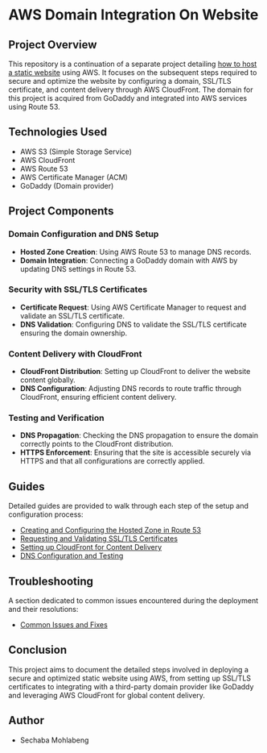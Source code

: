 # AWS Domain Integration On Website

## Project Overview
This repository is a continuation of a separate project detailing [how to host a static website](https://github.com/xsechaba/aws-website-hosting/tree/main) using AWS. It focuses on the subsequent steps required to secure and optimize the website by configuring a domain, SSL/TLS certificate, and content delivery through AWS CloudFront. The domain for this project is acquired from GoDaddy and integrated into AWS services using Route 53.

## Technologies Used
- AWS S3 (Simple Storage Service)
- AWS CloudFront
- AWS Route 53
- AWS Certificate Manager (ACM)
- GoDaddy (Domain provider)

## Project Components

### Domain Configuration and DNS Setup
- **Hosted Zone Creation**: Using AWS Route 53 to manage DNS records.
- **Domain Integration**: Connecting a GoDaddy domain with AWS by updating DNS settings in Route 53.
  
### Security with SSL/TLS Certificates
- **Certificate Request**: Using AWS Certificate Manager to request and validate an SSL/TLS certificate.
- **DNS Validation**: Configuring DNS to validate the SSL/TLS certificate ensuring the domain ownership.

### Content Delivery with CloudFront
- **CloudFront Distribution**: Setting up CloudFront to deliver the website content globally.
- **DNS Configuration**: Adjusting DNS records to route traffic through CloudFront, ensuring efficient content delivery.

### Testing and Verification
- **DNS Propagation**: Checking the DNS propagation to ensure the domain correctly points to the CloudFront distribution.
- **HTTPS Enforcement**: Ensuring that the site is accessible securely via HTTPS and that all configurations are correctly applied.

## Guides
Detailed guides are provided to walk through each step of the setup and configuration process:
- [Creating and Configuring the Hosted Zone in Route 53](/guides/Route53Setup.md)
- [Requesting and Validating SSL/TLS Certificates](/guides/CertificateSetup.md)
- [Setting up CloudFront for Content Delivery](/guides/CloudFrontSetup.md)
- [DNS Configuration and Testing](/guides/DNSConfigurationTesting.md)

## Troubleshooting
A section dedicated to common issues encountered during the deployment and their resolutions:
- [Common Issues and Fixes](/troubleshooting/CommonIssues.md)

## Conclusion
This project aims to document the detailed steps involved in deploying a secure and optimized static website using AWS, from setting up SSL/TLS certificates to integrating with a third-party domain provider like GoDaddy and leveraging AWS CloudFront for global content delivery.

## Author
- Sechaba Mohlabeng
